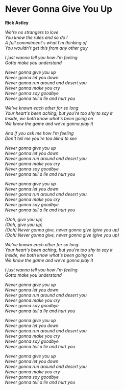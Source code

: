 # Never Gonna Give You Up
**Rick Astley**  
  
*We're no strangers to love  
You know the rules and so do I  
A full commitment's what I'm thinking of  
You wouldn't get this from any other guy*  
  
*I just wanna tell you how I'm feeling  
Gotta make you understand*  
  
*Never gonna give you up  
Never gonna let you down  
Never gonna run around and desert you  
Never gonna make you cry  
Never gonna say goodbye  
Never gonna tell a lie and hurt you*  
  
*We've known each other for so long  
Your heart's been aching, but you're too shy to say it  
Inside, we both know what's been going on  
We know the game and we're gonna play it*  
  
*And if you ask me how I'm feeling  
Don't tell me you're too blind to see*    
  
*Never gonna give you up  
Never gonna let you down  
Never gonna run around and desert you  
Never gonna make you cry  
Never gonna say goodbye  
Never gonna tell a lie and hurt you*
  
*Never gonna give you up  
Never gonna let you down  
Never gonna run around and desert you  
Never gonna make you cry  
Never gonna say goodbye  
Never gonna tell a lie and hurt you*  
  
*(Ooh, give you up)  
(Ooh, give you up)  
(Ooh) Never gonna give, never gonna give (give you up)  
(Ooh) Never gonna give, never gonna give (give you up)*  
  
*We've known each other for so long  
Your heart's been aching, but you're too shy to say it  
Inside, we both know what's been going on  
We know the game and we're gonna play it*  
  
*I just wanna tell you how I'm feeling  
Gotta make you understand*  
  
*Never gonna give you up  
Never gonna let you down  
Never gonna run around and desert you  
Never gonna make you cry  
Never gonna say goodbye  
Never gonna tell a lie and hurt you*
  
*Never gonna give you up  
Never gonna let you down  
Never gonna run around and desert you  
Never gonna make you cry  
Never gonna say goodbye  
Never gonna tell a lie and hurt you*  
  
*Never gonna give you up  
Never gonna let you down  
Never gonna run around and desert you  
Never gonna make you cry  
Never gonna say goodbye  
Never gonna tell a lie and hurt you*
